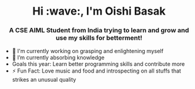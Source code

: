 <h1 align="center">Hi :wave:, I'm Oishi Basak</h1>
<h3 align="center">A CSE AIML Student from India trying to learn and grow and use my skills for betterment!</h3>


* :telescope: I'm currently working on grasping and enlightening myself
* :seedling: I’m currently absorbing knowledge
*  Goals this year: Learn better programming skills and contribute more
* :zap: Fun Fact: Love music and food and introspecting on all stuffs that strikes an unusual quality